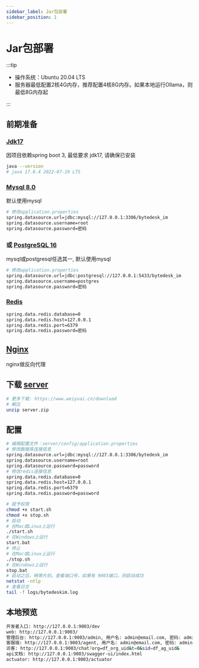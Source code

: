 ```yaml
---
sidebar_label: Jar包部署
sidebar_position: 1
---
```


# Jar包部署

:::tip

- 操作系统：Ubuntu 20.04 LTS
- 服务器最低配置2核4G内存，推荐配置4核8G内存。如果本地运行Ollama，则最低8G内存起

:::

## 前期准备

### [Jdk17](./depend/jdk)

因项目依赖spring boot 3, 最低要求 jdk17, 请确保已安装

```bash
java --version
# java 17.0.4 2022-07-19 LTS
```

### [Mysql 8.0](./depend/mysql)

默认使用mysql

```bash
# 修改application.properties
spring.datasource.url=jdbc:mysql://127.0.0.1:3306/bytedesk_im
spring.datasource.username=root
spring.datasource.password=密码
```

### 或 [PostgreSQL 16](./depend/postgresql)

mysql或postgresql任选其一, 默认使用mysql

```bash
# 修改application.properties
spring.datasource.url=jdbc:postgresql://127.0.0.1:5433/bytedesk_im
spring.datasource.username=postgres
spring.datasource.password=密码
```

### [Redis](./depend/redis)

```bash
spring.data.redis.database=0
spring.data.redis.host=127.0.0.1
spring.data.redis.port=6379
spring.data.redis.password=密码
```

## [Nginx](./depend/nginx)

nginx做反向代理

<!-- ### [Ollama](./depend/ollama)可选 -->

## 下载 [server](https://www.weiyuai.cn/download/server.zip)

```bash
# 更多下载: https://www.weiyuai.cn/download
# 解压
unzip server.zip
```

## 配置

```bash
# 编辑配置文件：server/config/application.properties
# 修改数据库连接信息
spring.datasource.url=jdbc:mysql://127.0.0.1:3306/bytedesk_im
spring.datasource.username=root
spring.datasource.password=password
# 修改redis连接信息
spring.data.redis.database=0
spring.data.redis.host=127.0.0.1
spring.data.redis.port=6379
spring.data.redis.password=password

# 赋予权限
chmod +x start.sh
chmod +x stop.sh
# 启动
# 在Mac或Linux上运行
./start.sh
# 在Windows上运行
start.bat
# 停止
# 在Mac或Linux上运行
./stop.sh
# 在Windows上运行
stop.bat
# 启动之后，稍等片刻。查看端口号，如果有 9003端口，则启动成功
netstat -ntlp
# 查看日志
tail -f logs/bytedeskim.log
```

## 本地预览

```bash
开发者入口: http://127.0.0.1:9003/dev
web: http://127.0.0.1:9003/
管理后台: http://127.0.0.1:9003/admin, 用户名: admin@email.com, 密码: admin
客服端: http://127.0.0.1:9003/agent, 用户名: admin@email.com, 密码: admin
访客: http://127.0.0.1:9003/chat?org=df_org_uid&t=0&sid=df_ag_uid&
api文档: http://127.0.0.1:9003/swagger-ui/index.html
actuator: http://127.0.0.1:9003/actuator
```
